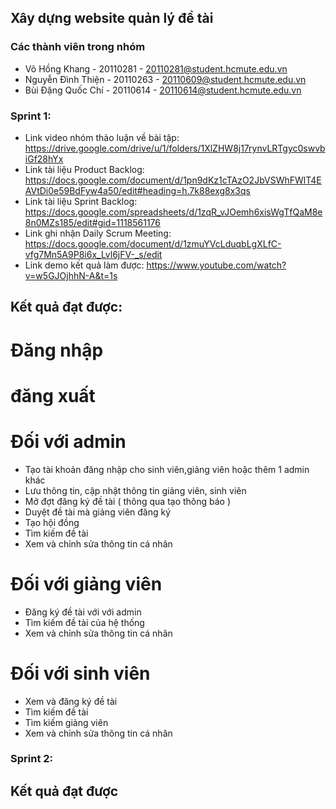 ## Xây dựng website quản lý đề tài

### Các thành viên trong nhóm
* Võ Hồng Khang - 20110281 - 20110281@student.hcmute.edu.vn
* Nguyễn Đình Thiện - 20110263 - 20110609@student.hcmute.edu.vn
* Bùi Đặng Quốc Chí - 20110614 - 20110614@student.hcmute.edu.vn

### Sprint 1:
* Link  video nhóm thảo luận về bài tập: https://drive.google.com/drive/u/1/folders/1XlZHW8j17rynvLRTgyc0swvbiGf28hYx
* Link tài liệu Product Backlog: https://docs.google.com/document/d/1pn9dKz1cTAzO2JbVSWhFWlT4EAVtDi0e59BdFyw4a50/edit#heading=h.7k88exg8x3qs
* Link tài liệu Sprint Backlog: https://docs.google.com/spreadsheets/d/1zqR_vJOemh6xisWgTfQaM8e8n0MZs185/edit#gid=1118561176
* Link ghi nhận Daily Scrum Meeting: https://docs.google.com/document/d/1zmuYVcLduqbLgXLfC-vfg7Mn5A9P8i6x_Lvl6jFV-_s/edit
* Link demo kết quả làm được: https://www.youtube.com/watch?v=w5GJOjhhN-A&t=1s
## Kết quả đạt được:
# Đăng nhập
# đăng xuất
# Đối với admin
* Tạo tài khoản đăng nhập cho sinh viên,giảng viên hoặc thêm 1 admin khác
* Lưu thông tin, cập nhật thông tin giảng viên, sinh viên
* Mở đợt đăng ký đề tài ( thông qua tạo thông báo )
* Duyệt đề tài mà giảng viên đăng ký
* Tạo hội đồng
* Tìm kiếm đề tài
* Xem và chỉnh sửa thông tin cá nhân
# Đối với giảng viên
* Đăng ký đề tài với với admin
* Tìm kiếm đề tài của hệ thống
* Xem và chỉnh sửa thông tin cá nhân
# Đối với sinh viên
* Xem và đăng ký đề tài
* Tìm kiếm đề tài
* Tìm kiếm giảng viên
* Xem và chỉnh sửa thông tin cá nhân
### Sprint 2:


## Kết quả đạt được
